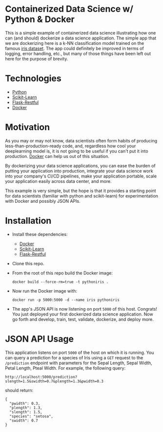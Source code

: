 # Containerized Data Science w/ Python & Docker
This is a simple example of containerized data science illustrating how one can (and should) dockerize a data science application.  The simple app that we are dockerizing here is a k-NN classification model trained on the famous [iris dataset](https://en.wikipedia.org/wiki/Iris_flower_data_set).  The app could definitely be improved in terms of logging, error handling, etc., but many of those things have been left out here for the purpose of brevity.

# Technologies

- [Python](https://www.python.org/)
- [Scikit-Learn](http://scikit-learn.org/stable/)
- [Flask-Restful](http://flask-restful-cn.readthedocs.org/en/0.3.4/)
- [Docker](https://www.docker.com/)

# Motivation

As you may or may not know, data scientists often form habits of producing less-than-production-ready code, and, regardless how cool your deeplearning model is, it is not going to be useful if you can't put it into production.  [Docker](https://www.docker.com/) can help us out of this situation.  

By dockerizing your data science applications, you can ease the burden of putting your application into production, integrate your data science work into your company's CI/CD pipelines, make your application portable, scale your application easily across data center, and more.

This example is very simple, but the hope is that it provides a starting point for data scientists (familiar with python and scikit-learn) for experimentation with Docker and possibly JSON APIs.

# Installation

- Install these dependencies:
  - [Docker](https://www.docker.com/)
  - [Scikit-Learn](http://scikit-learn.org/stable/)
  - [Flask-Restful](http://flask-restful-cn.readthedocs.org/en/0.3.4/)
- Clone this repo.
- From the root of this repo build the Docker image:

  ```
  docker build --force-rm=true -t pythoniris .
  ```

- Now run the Docker image with:

  ```
  docker run -p 5000:5000 -d --name iris pythoniris
  ```

- The app's JSON API is now listening on port `5000` of this host.  Congrats! You just deployed your first dockerized data science application.  Now go forth and develop, train, test, validate, dockerize, and deploy more.

# JSON API Usage

This application listens on port `5000` of the host on which it is running.  You can query a prediction for a species of Iris using a `GET` request to the `/prediction` endpoint with parameters for the Sepal Length, Sepal Width, Petal Length, Pteal Width.  For example, the following query:

```
http://localhost:5000/prediction?slength=1.5&swidth=0.7&plength=1.3&pwidth=0.3
```

should return:

```
{
  "pwidth": 0.3, 
  "plength": 1.3, 
  "slength": 1.5, 
  "species": "setosa", 
  "swidth": 0.7
}
```

